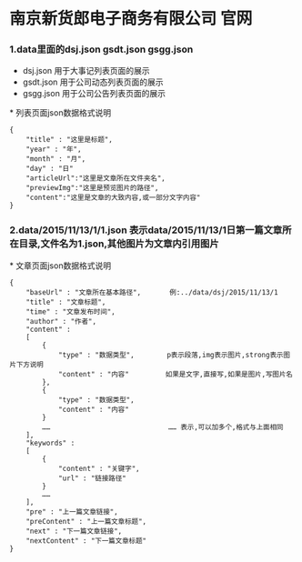 # 南京新货郎电子商务有限公司 官网

### 1.data里面的dsj.json   gsdt.json   gsgg.json

 - dsj.json 用于大事记列表页面的展示
 - gsdt.json 用于公司动态列表页面的展示
 - gsgg.json 用于公司公告列表页面的展示
 
 \* 列表页面json数据格式说明
 
    {
        "title" : "这里是标题",
        "year" : "年",
        "month" : "月",
        "day" : "日"
        "articleUrl":"这里是文章所在文件夹名",
        "previewImg":"这里是预览图片的路径",
        "content":"这里是文章的大致内容,或一部分文字内容"
    }
    

### 2.data/2015/11/13/1/1.json 表示data/2015/11/13/1日第一篇文章所在目录,文件名为1.json,其他图片为文章内引用图片

\* 文章页面json数据格式说明

    {
        "baseUrl" : "文章所在基本路径",       例:../data/dsj/2015/11/13/1
        "title" : "文章标题",
        "time" : "文章发布时间",
        "author" : "作者",
        "content" : 
        [
            {
                "type" : "数据类型",        p表示段落,img表示图片,strong表示图片下方说明
                "content" : "内容"         如果是文字,直接写,如果是图片,写图片名
            },
            {
                "type" : "数据类型",        
                "content" : "内容"         
            }
            ……                             …… 表示,可以加多个,格式与上面相同
        ],
        "keywords" : 
        [
            {
                "content" : "关键字",
                "url" : "链接路径"
            }
            ……
        ],
        "pre" : "上一篇文章链接",
        "preContent" : "上一篇文章标题",
        "next" : "下一篇文章链接",
        "nextContent" : "下一篇文章标题"
    }


   
